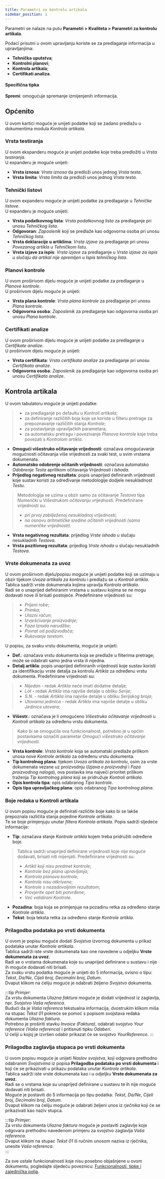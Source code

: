 ```yaml
---
title: Parametri za kontrolu artikala
sidebar_position: 1
---
```


Parametri se nalaze na putu **Parametri > Kvaliteta > Parametri za kontrolu artikala**.

Podaci prisutni u ovom upravljanju koriste se za predlaganje informacija u upravljanjima:  
- **Tehnička uputstva**;   
- **Kontrolni planovi**;   
- **Kontrola artikala**;   
- **Certifikati analiza**.   

#### Specifična tipka

**Spremi**: omogućuje spremanje izmijenjenih informacija. 

## Općenito   

U ovom kartici moguće je unijeti podatke koji se zadano predlažu u dokumentima modula *Kontrola artikala*.   

### Vrsta testiranja     

U ovom ekspanderu moguće je unijeti podatke koje treba predložiti u *Vrsta testiranja*.   
U expanderu je moguće unijeti:   
- **Vrsta iznosa**: *Vrsta iznosa* da predloži unos jednog *Vrsta testa*.   
- **Vrsta limita**: *Vrsta limita* da predloži unos jednog *Vrsta testa*.   

### Tehnički listovi   

U ovom expanderu moguće je unijeti podatke za predlaganje u *Tehničke listove*.   
U expanderu je moguće unijeti:    
- **Vrsta podatkovnog lista**: *Vrsta podatkovnog lista* za predlaganje pri unosu *Tehničkog lista*.   
- **Odgovoran**: *Zaposlenik* koji se predlaže kao odgovorna osoba pri unosu *Tehničkog lista*.   
- **Vrsta deklaracije u artiklima**: *Vrsta izjave* za predlaganje pri unosu *Povezanog artikla* u *Tehničkom listu*.    
- **Vrsta izjave za ispis**: *Vrsta izjave* za predlaganje u *Vrsta izjave za ispis u slučaju da artikal nije opremljen* u  *Ispis tehničkog lista*.   

### Planovi kontrole      

U ovom proširivom dijelu moguće je unijeti podatke za predlaganje u *Planove kontrole*.   
U proširivom dijelu moguće je unijeti:    
- **Vrsta plana kontrole**: *Vrsta plana kontrole* za predlaganje pri unosu *Plana kontrole*.   
- **Odgovorna osoba**: *Zaposlenik* za predlaganje kao odgovorna osoba pri unosu *Plana kontrole*.   

### Certifikati analize     

U ovom proširivom dijelu moguće je unijeti podatke za predlaganje u *Certifikate analize*.   
U proširivom dijelu moguće je unijeti:    
- **Vrsta certifikata**: *Vrsta certifikata analize* za predlaganje pri unosu *Certifikata analize*.   
- **Odgovorna osoba**: *Zaposlenik* za predlaganje kao odgovorna osoba pri unosu *Certifikata analize*.   


## Kontrola artikala

U ovom tabulatoru moguće je unijeti podatke:  
> - za predlaganje po defaultu u *Kontroli artikala*;   
> - za definiranje različitih boja koje se koriste u filteru pretrage za prepoznavanje različitih stanja *Kontrole*;   
> - za postavljanje upravljačkih parametara;     
> - za automatsku pretragu i povezivanje *Planova kontrole* koje treba povezati s *Kontrolom artikla*.   

- **Omogući višestruko očitavanje vrijednosti**: označava omogućavanje mogućnosti očitavanja više vrijednosti za svaki test, u svim vrstama dokumenata.     
- **Automatsko odobrenje očitanih vrijednosti**: označava automatsko *Odobrenje* *Testa* aprilikom očitavanja *Vrijednosti* i *Ishoda*.   
- **Prijedlog negativnog rezultata**: popis unaprijed definiranih vrijednosti koje sustav koristi za određivanje metodologije dodjele nesukladnost *Testu*.    
> Metodologija se uzima u obzir samo za očitavanje *Testova* tipa *Numerički* u *Višestrukom očitavanju vrijednosti*. Predefinirane vrijednosti su:     
> - *pri prvoj zabilježenoj nesukladnoj vrijednosti*;   
> - *na osnovu aritmetičke sredine očitanih vrijednosti (samo numeričke vrijednosti)*.   
>
- **Vrsta negativnog rezultata**: prijedlog *Vrste ishoda* u slučaju nesukladnih *Testova*.   
- **Vrsta pozitivnog rezultata**: prijedlog *Vrste ishoda* u slučaju nesukladnih *Testova*.   


### Vrste dokumenata za uvoz        

U ovom proširivom dijelu/popisu moguće je unijeti podatke koji se uzimaju u obzir tijekom *Uvoza artikala za kontrolu* i predlažu se u *Kontroli artikla*.   
Tablica sadrži vrste dokumenata kojima upravlja *Kontrola artikala*.   
Radi se o unaprijed definiranim vrstama u sustavu kojima se ne mogu dodavati nove ili brisati postojeće. Predefinirane vrijednosti su:  
> - *Prijem robe*;   
> - *Primka*;   
> - *Ulazni račun*;   
> - *Izvješćivanje proizvodnje*;   
> - *Faza Izrada narudžbe*;   
> - *Povrat od podizvođača*;   
> - *Rukovanje teretom*.   

U popisu, za svaku vrstu dokumenta, moguće je unijeti:    
- **Def.**: označava vrstu dokumenta koja se predlaže u filterima pretrage; može se odabrati samo jedna vrsta ili nijedna.    
- **Detalj artikla**: popis unaprijed definiranih vrijednosti koje sustav koristi za identifikaciju vrste detalja za kontrolu *Artikla* za određenu vrstu dokumenta. Predefinirane vrijednosti su:    
>- *Nijedan* - redak *Artikla* neće imati dodatne detalje;   
>- *Lot* - redak *Artikla* ima najviše detalje u obliku *Serije*;   
>- *S.N.* - redak *Artikla* ima najviše detalje u obliku *Serijskog broja*;   
>- *Utovarna jedinica* - redak *Artikla* ima najviše detalje u obliku *Jedinice utovara*;   
>
- **Višestr.**: označava je li omogućeno *Višestruko očitavanje vrijednosti* u *Kontroli artikala* za određenu vrstu dokumenta.  
> Kako bi se omogućila ova funkcionalnost, potrebno je u općim postavkama označiti parametar *Omogući višestruko očitavanje vrijednosti*.   
- **Vrsta kontrole**: *Vrsta kontrole* koja se automatski predlaže prilikom unosa nove *Kontrole artikala* za određenu vrstu dokumenta.     
- **Tip kontrolnog plana**: tijekom *Uvoza artikala za kontrolu*, osim za vrste dokumenata vezane uz proizvodnju (*Izjava o proizvodnji* i *Faza proizvodnog naloga*), ova postavka ima najveći prioritet prilikom traženja *Tip kontrolnog plana* koji se pridružuje *Kontroli artikala*.     
- **Opis kontrola tipa**: opis odabranog *Tipa kontrole*.   
- **Opis tipa upravljačkog plana**: opis odabranog *Tipa kontrolnog plana*.   

### Boje redaka u Kontroli artikala    

U ovom popisu moguće je definirati različite boje kako bi se lakše prepoznala različita stanja pojedine *Kontrole artikala*.   
Te se boje primjenjuju unutar *filtera Kontrola artikala*. Popis sadrži sljedeće informacije:  
- **Tip**: označava stanje *Kontrole artikla* kojem treba pridružiti određene boje.    
> Tablica sadrži unaprijed definirane vrijednosti koje nije moguće dodavati, brisati niti mijenjati. Predefinirane vrijednosti su:  
> - *Artikli koji nisu predmet kontrole*;   
> - *Kontrole bez plana upravljanja*;   
> - *Kontrola planova kontrole*;   
> - *Kontrole nisu otkrivene*;   
> - *Kontrole s nezadovoljnim rezultatom*;   
> - *Provjerite opet biti potvrđene*;   
> - *Već validirani Kontrole*.   
>
- **Pozadina**: boja koja se primjenjuje na pozadinu retka za određeno stanje *Kontrole artikla*.   
- **Tekst**: boja teksta retka za određeno stanje *Kontrole artikla*.   

### Prilagodba podataka po vrsti dokumenta      

U ovom je popisu moguće dodati *Svojstva* izvornog dokumenta u prikaz podataka unutar *Kontrole artikala*.   
Tablica sadrži iste vrste dokumenata kao one navedene u odjeljku **Vrste dokumenata za uvoz**.   
Radi se o vrstama dokumenata koje su unaprijed definirane u sustavu i nije ih moguće dodavati niti brisati.    
Za svaku vrstu podatka moguće je unijeti do 5 informacija, ovisno o tipu: *Tekst*, *Da/Ne*, *Cijeli broj*, *Decimalni broj*, *Datum*.   
Dvaput klikom na ćeliju moguće je odabrati željeno *Svojstvo* dokumenta.   

:::tip *Primjer*:   
Za vrstu dokumenta *Ulazna faktura* moguće je dodati vrijednost iz zaglavlja, npr. *Svojstvo* *Vaša referenca*.   
Budući da je *Vaša referenca* tekstualna informacija, dvostrukim klikom miša na stupac *Tekst 01* pokreće se pomoć s popisom svojstava redaka dokumenta *Ulazna faktura*.   
Potrebno je proširiti stavku *Invoice (Faktura)*, odabrati svojstvo *Your reference (Vaša referenca)* i pritisnuti tipku *Odaberi*.   
U ćeliji u kojoj je izvršen odabir prikazat će se svojstvo *YourReference*.
:::

### Prilagodba zaglavlja stupaca po vrsti dokumenta       

U ovom popisu moguće je unijeti *Naslov svojstva*, koji odgovara prethodno odabranim *Svojstvima* iz popisa **Prilagodba podataka po vrsti dokumenta** i koji će se prikazivati u prikazu podataka unutar *Kontrole artikala*.   
Tablica sadrži iste vrste dokumenata kao i u odjeljku **Vrste dokumenata za uvoz**.   
Radi se o vrstama koje su unaprijed definirane u sustavu te ih nije moguće dodavati niti brisati.  
Moguće je postaviti do 5 informacija po tipu podatka: *Tekst*, *Da/Ne*, *Cijeli broj*, *Decimalni broj*, *Datum*.   
Dvaput klikom na ćeliju moguće je odabrati željeni unos iz *rječnika* koji će se prikazivati kao naziv stupca.  
 
:::tip *Primjer:*   
Za vrstu dokumenta *Ulazna faktura* moguće je postaviti zaglavlje koje odgovara prethodno navedenom primjeru za svojstvo zaglavlja *Vaša referenca*.    
Dvaput klikom na stupac *Tekst 01* ili ručnim unosom naziva iz rječnika, unesite *Vaša referenca*.   
:::

Za sve ostale funkcionalnosti koje nisu posebno objašnjene u ovom dokumentu, pogledajte sljedeću poveznicu: [Funkcionalnosti, tipke i zajednička polja](/docs/guide/common).